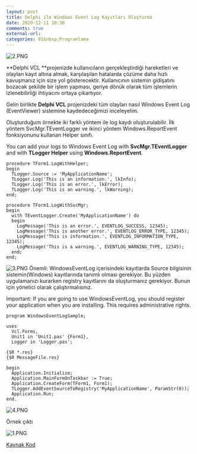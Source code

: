 ```yaml
---
layout: post
title: Delphi ile Windows Event Log Kayıtları Oluşturma
date: 2020-12-11 10:30
comments: true
external-url:
categories: 01&nbsp;Programlama
---
```


>
![2.PNG](https://cdn.hashnode.com/res/hashnode/image/upload/v1607681481808/37Hy7yzR4.png)

**Delphi VCL **projenizde kullanıcıların gerçekleştirdiği hareketleri ve olayları kayıt altına almak, karşılaşılan hatalarda çözüme daha hızlı kavuşmanız için size yol gösterecektir. Kullanıcının sistemin gidişatını bozacak şekilde bir işlem yapması, geriye dönük olarak tüm işlemlerin izlenebilirliği ihtiyacını ortaya çıkartıyor. 

Gelin birlikte **Delphi VCL** projenizdeki tüm olayları nasıl Windows Event Log (EventViewer) sistemine kaydedeceğimizi inceleyelim.

Oluşturduğum örnekte iki farklı yöntem ile log kaydı oluşturulabilir. İlk yöntem SvcMgr.TEventLogger ve ikinci yöntem Windows.ReportEvent fonksiyonunu kullanan Helper sınıfı.

You can add your logs to Windows Event Log with **SvcMgr.TEventLogger** and with **TLogger Helper** using **Windows.ReportEvent**.


```
procedure TForm1.LogWithHelper;
begin
  TLogger.Source := 'MyApplicationName';
  TLogger.Log('This is an information.', lkInfo);
  TLogger.Log('This is an error.', lkError);
  TLogger.Log('This is an warning.', lkWarning);
end;

procedure TForm1.LogWithSvcMgr;
begin
  with TEventLogger.Create('MyApplicationName') do
  begin
    LogMessage('This is an error.', EVENTLOG_SUCCESS, 12345);
    LogMessage('This is another error.', EVENTLOG_ERROR_TYPE, 12345);
    LogMessage('This is information.', EVENTLOG_INFORMATION_TYPE, 12345);
    LogMessage('This is a warning.', EVENTLOG_WARNING_TYPE, 12345);
  end;
end;
``` 

![3.PNG](https://cdn.hashnode.com/res/hashnode/image/upload/v1607681467787/uwCg31FEx.png)
Önemli: WindowsEventLog içerisindeki kayıtlarda Source bilgisinin sistemin(Windows) kayıtlarında tanımlı olması gerekiyor. Bu yüzden uygulamanızı kurarken registry kayıtlarını da oluşturmanız gerekiyor. Bunun için yönetici olarak çalıştırmalısınız.

Important: If you are going to use WindowsEventLog, you should register your application when you are installing. This requires administrative rights.


```
program WindowsEventLogSample;

uses
  Vcl.Forms,
  Unit1 in 'Unit1.pas' {Form1},
  Logger in 'Logger.pas';

{$R *.res}
{$R MessageFile.res}

begin
  Application.Initialize;
  Application.MainFormOnTaskbar := True;
  Application.CreateForm(TForm1, Form1);
  TLogger.AddEventSourceToRegistry('MyApplicationName', ParamStr(0));
  Application.Run;
end.
``` 


![4.PNG](https://cdn.hashnode.com/res/hashnode/image/upload/v1607681489811/i8VbepUsF.png)

Örnek çıktı


![1.PNG](https://cdn.hashnode.com/res/hashnode/image/upload/v1607681499339/cLIrafZQu.png)

 [Kaynak Kod](https://github.com/theilgazcode/windows-event-log-delphi-sample) 